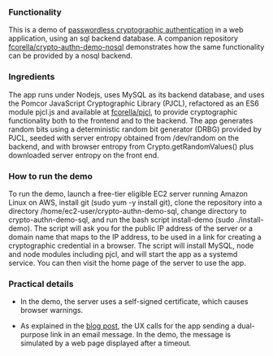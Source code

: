 ### Functionality

This is a demo of [passwordless cryptographic
authentication](https://pomcor.com/2022/07/18/passwordless-authentication-for-the-consumer-space/)
in a web application, using an sql backend database.  A companion
repository
[fcorella/crypto-authn-demo-nosql](https://github.com/fcorella/crypto-authn-demo-nosql.git)
demonstrates how the same functionality can be provided by a nosql
backend.

### Ingredients

The app runs under Nodejs, uses MySQL as its backend database, and
uses the Pomcor JavaScript Cryptographic Library (PJCL), refactored as
an ES6 module pjcl.js and available at
[fcorella/pjcl](https://github.com/fcorella/pjcl.git), to
provide cryptographic functionality both to the frontend and to the
backend.  The app generates random bits using a deterministic random
bit generator (DRBG) provided by PJCL, seeded with server entropy
obtained from /dev/random on the backend, and with browser entropy
from Crypto.getRandomValues() plus downloaded server entropy on the
front end.

### How to run the demo

To run the demo, launch a free-tier eligible EC2 server running
Amazon Linux on AWS, install git (sudo yum -y install git),
clone the repository into a directory
/home/ec2-user/crypto-authn-demo-sql, change directory to
crypto-authn-demo-sql, and run the bash script install-demo (sudo ./install-demo).
The script will ask you for the public IP address of the server or a
domain name that maps to the IP address, to be used in a link for
creating a cryptographic credential in a browser.  The script will
install MySQL, node and node modules including pjcl, and will start
the app as a systemd service.  You can then visit the home page of the
server to use the app.

### Practical details

- In the demo, the server uses a self-signed certificate, which causes browser warnings.

- As explained in the [blog
post](https://pomcor.com/2022/07/18/passwordless-authentication-for-the-consumer-space/),
the UX calls for the app sending a dual-purpose link in an email
message.  In the demo, the message is simulated by a web page
displayed after a timeout.
